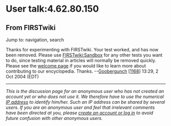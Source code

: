 # User talk:4.62.80.150

## From FIRSTwiki

Jump to: navigation, search

Thanks for experimenting with FIRSTwiki. Your test worked, and has now been removed. Please use [FIRSTwiki:Sandbox](FIRSTwiki:Sandbox "FIRSTwiki:Sandbox") for any other tests you want to do, since testing material in articles will normally be removed quickly. Please see the [welcome page](FIRSTwiki:New_users_page "FIRSTwiki:New users page") if you would like to learn more about contributing to our encyclopedia. Thanks. --[Goobergunch](User:Goobergunch "User:Goobergunch") [[1168](1168 "1168")] 13:29, 2 Oct 2004 (EDT)

--------------------------------------------------------------------------------

_This is the discussion page for an anonymous user who has not created an account yet or who does not use it. We therefore have to use the numerical [IP address](http://www.wikipedia.org/wiki/IP_address "wikipedia:IP_address") to identify him/her. Such an IP address can be shared by several users. If you are an anonymous user and feel that irrelevant comments have been directed at you, please [create an account or log in](Special:Userlogin "Special:Userlogin") to avoid future confusion with other anonymous users._
